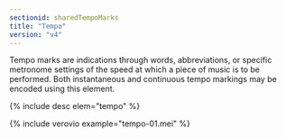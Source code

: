 ```yaml
---
sectionid: sharedTempoMarks
title: "Tempo"
version: "v4"
---
```


Tempo marks are indications through words, abbreviations, or specific metronome settings of the speed at which a piece of music is to be performed. Both instantaneous and continuous tempo markings may be encoded using this element.

{% include desc elem="tempo" %}

{% include verovio example="tempo-01.mei" %}
